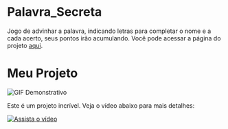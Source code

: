 # Palavra_Secreta
Jogo de advinhar a palavra, indicando letras para completar o nome e a cada acerto, seus pontos irão acumulando.
Você pode acessar a página do projeto [aqui](https://jogodaspalavras.netlify.app/).

# Meu Projeto


![GIF Demonstrativo](https://media.giphy.com/media/v1.Y2lkPTc5MGI3NjExbG5za2x1OGRuY3poYjFjdTVlYWlma2Jid3dtejlkbHk0dDloYml5cyZlcD12MV9pbnRlcm5hbF9naWZfYnlfaWQmY3Q9Zw/RQYEyqoY8c9TU8xj8G/giphy.gif)




Este é um projeto incrível. Veja o vídeo abaixo para mais detalhes:

[![Assista o vídeo](https://img.youtube.com/vi/OEl5-nPcw58/0.jpg)](https://www.youtube.com/watch?v=OEl5-nPcw58)



